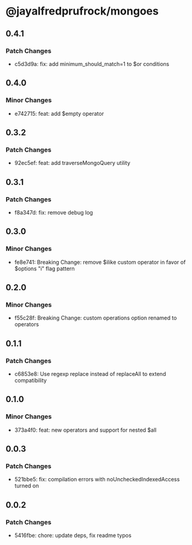 # @jayalfredprufrock/mongoes

## 0.4.1

### Patch Changes

-   c5d3d9a: fix: add minimum_should_match=1 to $or conditions

## 0.4.0

### Minor Changes

-   e742715: feat: add $empty operator

## 0.3.2

### Patch Changes

-   92ec5ef: feat: add traverseMongoQuery utility

## 0.3.1

### Patch Changes

-   f8a347d: fix: remove debug log

## 0.3.0

### Minor Changes

-   fe8e741: Breaking Change: remove $ilike custom operator in favor of $options "i" flag pattern

## 0.2.0

### Minor Changes

-   f55c28f: Breaking Change: custom operations option renamed to operators

## 0.1.1

### Patch Changes

-   c6853e8: Use regexp replace instead of replaceAll to extend compatibility

## 0.1.0

### Minor Changes

-   373a4f0: feat: new operators and support for nested $all

## 0.0.3

### Patch Changes

-   521bbe5: fix: compilation errors with noUncheckedIndexedAccess turned on

## 0.0.2

### Patch Changes

-   5416fbe: chore: update deps, fix readme typos

